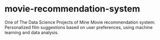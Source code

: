 # movie-recommendation-system
One of The Data Science Projects of Mine
Movie recommendation system: Personalized film suggestions based on user preferences, using machine learning and data analysis.
